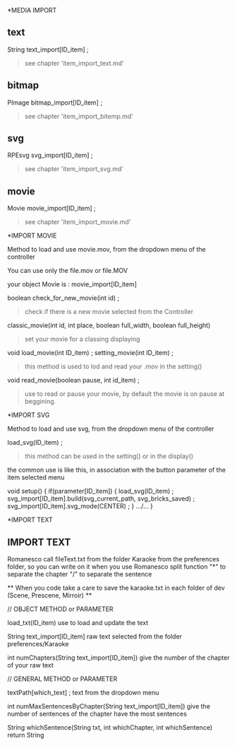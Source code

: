 *MEDIA IMPORT



text
--
String text_import[ID_item] ;
>see chapter 'item_import_text.md'

bitmap
--
PImage bitmap_import[ID_item] ;
>see chapter 'item_import_bitemp.md'

svg
--
RPEsvg svg_import[ID_item] ;
>see chapter 'item_import_svg.md'

movie
--
Movie movie_import[ID_item] ;
>see chapter 'item_import_movie.md'


*IMPORT MOVIE

Method to load and use movie.mov, from the dropdown menu of the controller

You can use only the file.mov or file.MOV

your object Movie is : movie_import[ID_item]

boolean check_for_new_movie(int id) ;
>check if there is a new movie selected from the Controller


classic_movie(int id, int place, boolean full_width, boolean full_height)
>set your movie for a classing displaying


void load_movie(int ID_item) ;
setting_movie(int ID_item) ;
> this method is used to lod and read your .mov in the setting() 


void read_movie(boolean pause, int id_item) ;
>use to read or pause your movie, by default the movie is on pause at beggining.


*IMPORT SVG


Method to load and use svg, from the dropdown menu of the controller

load_svg(ID_item) ;
> this method can be used in the setting() or in the display()

the common use is like this, in association with the button parameter of the item selected menu

void setup() {
	if(parameter[ID_item]) {
      load_svg(ID_item) ;
      svg_import[ID_item].build(svg_current_path, svg_bricks_saved) ;
      svg_import[ID_item].svg_mode(CENTER) ;
   }
   .../...
}




*IMPORT TEXT


IMPORT TEXT
--
Romanesco call fileText.txt from the folder Karaoke from the preferences folder,
so you can write on it when you use Romanesco split function
"*" to separate the chapter 
"/" to separate the sentence

** When you code take a care to save the karaoke.txt in each folder of dev (Scene, Prescene, Mirroir) **




// OBJECT METHOD or PARAMETER

load_txt(ID_item) use to load and update the text

String text_import[ID_item] raw text selected from the folder preferences/Karaoke

int numChapters(String text_import[ID_item]) give the number of the chapter of your raw text




// GENERAL METHOD or PARAMETER

textPath[which_text] ; text from the dropdown menu

int numMaxSentencesByChapter(String text_import[ID_item]) give the number of sentences of the chapter have the most sentences

String whichSentence(String txt, int whichChapter, int whichSentence) return String





